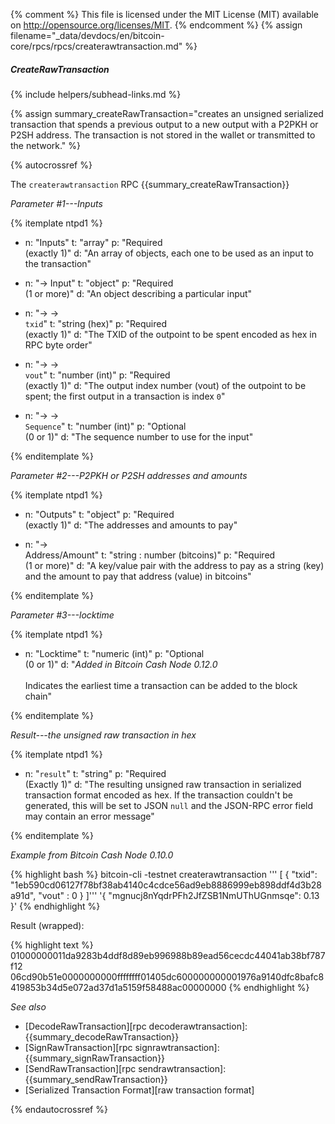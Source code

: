 {% comment %}
This file is licensed under the MIT License (MIT) available on
http://opensource.org/licenses/MIT.
{% endcomment %}
{% assign filename="_data/devdocs/en/bitcoin-core/rpcs/rpcs/createrawtransaction.md" %}

##### CreateRawTransaction
{% include helpers/subhead-links.md %}

{% assign summary_createRawTransaction="creates an unsigned serialized transaction that spends a previous output to a new output with a P2PKH or P2SH address. The transaction is not stored in the wallet or transmitted to the network." %}

{% autocrossref %}

The `createrawtransaction` RPC {{summary_createRawTransaction}}

*Parameter #1---Inputs*

{% itemplate ntpd1 %}
- n: "Inputs"
  t: "array"
  p: "Required<br>(exactly 1)"
  d: "An array of objects, each one to be used as an input to the transaction"

- n: "→ Input"
  t: "object"
  p: "Required<br>(1 or more)"
  d: "An object describing a particular input"

- n: "→ →<br>`txid`"
  t: "string (hex)"
  p: "Required<br>(exactly 1)"
  d: "The TXID of the outpoint to be spent encoded as hex in RPC byte order"

- n: "→ →<br>`vout`"
  t: "number (int)"
  p: "Required<br>(exactly 1)"
  d: "The output index number (vout) of the outpoint to be spent; the first output in a transaction is index `0`"
  
- n: "→ →<br>`Sequence`"
  t: "number (int)"
  p: "Optional<br>(0 or 1)"
  d: "The sequence number to use for the input"

{% enditemplate %}

*Parameter #2---P2PKH or P2SH addresses and amounts*

{% itemplate ntpd1 %}
- n: "Outputs"
  t: "object"
  p: "Required<br>(exactly 1)"
  d: "The addresses and amounts to pay"

- n: "→<br>Address/Amount"
  t: "string : number (bitcoins)"
  p: "Required<br>(1 or more)"
  d: "A key/value pair with the address to pay as a string (key) and the amount to pay that address (value) in bitcoins"

{% enditemplate %}

*Parameter #3---locktime*

{% itemplate ntpd1 %}
- n: "Locktime"
  t: "numeric (int)"
  p: "Optional<br>(0 or 1)"
  d: "*Added in Bitcoin Cash Node 0.12.0*<br><br>Indicates the earliest time a transaction can be added to the block chain"

{% enditemplate %}

*Result---the unsigned raw transaction in hex*

{% itemplate ntpd1 %}
- n: "`result`"
  t: "string"
  p: "Required<br>(Exactly 1)"
  d: "The resulting unsigned raw transaction in serialized transaction format encoded as hex.  If the transaction couldn't be generated, this will be set to JSON `null` and the JSON-RPC error field may contain an error message"

{% enditemplate %}

*Example from Bitcoin Cash Node 0.10.0*

{% highlight bash %}
bitcoin-cli -testnet createrawtransaction '''
  [
    {
      "txid": "1eb590cd06127f78bf38ab4140c4cdce56ad9eb8886999eb898ddf4d3b28a91d",
      "vout" : 0
    }
  ]''' '{ "mgnucj8nYqdrPFh2JfZSB1NmUThUGnmsqe": 0.13 }'
{% endhighlight %}

Result (wrapped):

{% highlight text %}
01000000011da9283b4ddf8d89eb996988b89ead56cecdc44041ab38bf787f12\
06cd90b51e0000000000ffffffff01405dc600000000001976a9140dfc8bafc8\
419853b34d5e072ad37d1a5159f58488ac00000000
{% endhighlight %}

*See also*

* [DecodeRawTransaction][rpc decoderawtransaction]: {{summary_decodeRawTransaction}}
* [SignRawTransaction][rpc signrawtransaction]: {{summary_signRawTransaction}}
* [SendRawTransaction][rpc sendrawtransaction]: {{summary_sendRawTransaction}}
* [Serialized Transaction Format][raw transaction format]

{% endautocrossref %}
